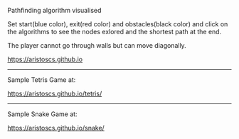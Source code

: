 Pathfinding algorithm visualised

Set start(blue color), exit(red color) and obstacles(black color) and click on the algorithms to see the nodes exlored and the shortest path at the end.

The player cannot go through walls but can move diagonally.

https://aristoscs.github.io

---------------------------------------------------------------
Sample Tetris Game at: 

https://aristoscs.github.io/tetris/

---------------------------------------------------------------
Sample Snake Game at:

https://aristoscs.github.io/snake/
